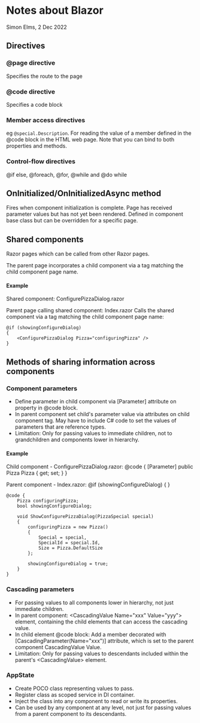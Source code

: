 Notes about Blazor
==================
Simon Elms, 2 Dec 2022

Directives
----------
### @page directive
Specifies the route to the page

### @code directive
Specifies a code block

### Member access directives
eg `@special.Description`.  For reading the value of a member defined in the @code block in the HTML web page.  Note that you can bind to both properties and methods.

### Control-flow directives
@if else, @foreach, @for, @while and @do while

OnInitialized/OnInitializedAsync method
------------------------------------------
Fires when component initialization is complete.  Page has received parameter values but has not yet been rendered.  Defined in component base class but can be overridden for a specific page. 

Shared components
-----------------
Razor pages which can be called from other Razor pages.

The parent page incorporates a child component via a tag matching the child component page name.

#### Example
Shared component: ConfigurePizzaDialog.razor
  
Parent page calling shared component: Index.razor
Calls the shared component via a tag matching the child component page name:

	@if (showingConfigureDialog)
	{
		<ConfigurePizzaDialog Pizza="configuringPizza" />
	}
                 
Methods of sharing information across components
------------------------------------------------
### Component parameters
* Define parameter in child component via \[Parameter\] attribute on property in @code block.
* In parent component set child's parameter value via attributes on child component tag.  May have to include C# code to set the values of parameters that are reference types.
* Limitation: Only for passing values to immediate children, not to grandchildren and components lower in hierarchy. 

#### Example
Child component - ConfigurePizzaDialog.razor:
	@code {
		[Parameter] public Pizza Pizza { get; set; }
	}
	
Parent component - Index.razor:
	@if (showingConfigureDialog)
	{
		<ConfigurePizzaDialog Pizza="configuringPizza" />
	}

	@code {
		Pizza configuringPizza;
		bool showingConfigureDialog;

		void ShowConfigurePizzaDialog(PizzaSpecial special)
		{
			configuringPizza = new Pizza()
			{
				Special = special,
				SpecialId = special.Id,
				Size = Pizza.DefaultSize
			};

			showingConfigureDialog = true;
		}
	}
		  
### Cascading parameters
* For passing values to all components lower in hierarchy, not just immediate children.
* In parent component: \<CascadingValue Name="xxx" Value="yyy"\> element, containing the child elements that can access the cascading value.
* In child element @code block: Add a member decorated with \[CascadingParameter\(Name="xxx"\)\] attribute, which is set to the parent component CascadingValue Value.
* Limitation: Only for passing values to descendants included within the parent's \<CascadingValue\> element.
		  
### AppState
* Create POCO class representing values to pass.
* Register class as scoped service in DI container.
* Inject the class into any component to read or write its properties.
* Can be used by any component at any level, not just for passing values from a parent component to its descendants.
